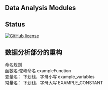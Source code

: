 ## Data Analysis Modules
## Status
[![GitHub license](https://img.shields.io/badge/license-MIT-blue.svg)](https://raw.githubusercontent.com/BlackrockDigital/startbootstrap-resume/master/LICENSE)
## 数据分析部分的重构

命名规则<br> 
函数名:驼峰命名 exampleFunction<br>
变量名： 下划线，字母小写 example_variables<br>
常量名： 下划线，字母大写 EXAMPLE_CONSTANT<br>
